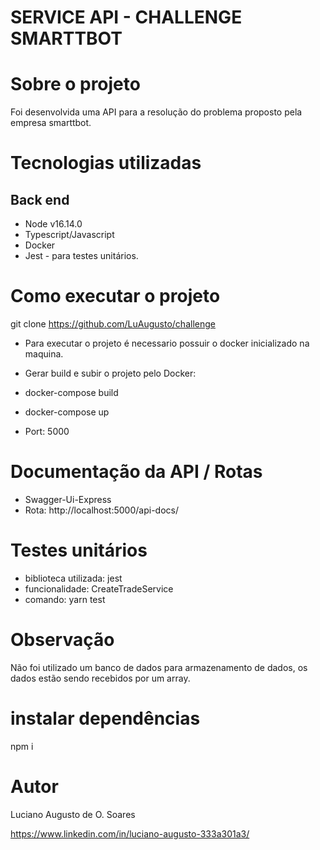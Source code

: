 # SERVICE API - CHALLENGE SMARTTBOT 

# Sobre o projeto

Foi desenvolvida uma API para a resolução do problema proposto pela empresa smarttbot.

# Tecnologias utilizadas
## Back end
- Node v16.14.0
- Typescript/Javascript
- Docker
- Jest - para testes unitários.

# Como executar o projeto
git clone https://github.com/LuAugusto/challenge

- Para executar o projeto é necessario possuir o docker inicializado na maquina.

- Gerar build e subir o projeto pelo Docker:
- docker-compose build
- docker-compose up
- Port: 5000

# Documentação da API /  Rotas
 - Swagger-Ui-Express
 - Rota: http://localhost:5000/api-docs/

# Testes unitários
- biblioteca utilizada: jest
- funcionalidade: CreateTradeService
- comando: yarn test 

# Observação
Não foi utilizado um banco de dados para armazenamento de dados, os dados estão sendo recebidos por um array.

# instalar dependências
npm i

# Autor

Luciano Augusto de O. Soares

https://www.linkedin.com/in/luciano-augusto-333a301a3/

